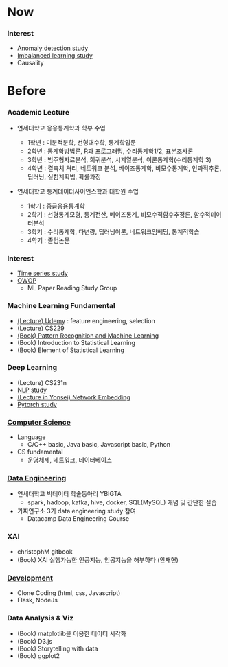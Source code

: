 # Now
### Interest
- [Anomaly detection study](https://github.com/minsoo9506/anomaly-detection-study)
- [Imbalanced learning study](https://github.com/minsoo9506/imbalanced-learning-study)
- Causality

# Before
### Academic Lecture
- 연세대학교 응용통계학과 학부 수업
  - 1학년 : 미분적분학, 선형대수학, 통계학입문
  - 2학년 : 통계학방법론, R과 프로그래밍, 수리통계학1/2, 표본조사론
  - 3학년 : 범주형자료분석, 회귀분석, 시계열분석, 이론통계학(수리통계학 3)
  - 4학년 : 결측치 처리, 네트워크 분석, 베이즈통계학, 비모수통계학, 인과적추론, 딥러닝, 실험계획법, 확률과정

- 연세대학교 통계데이터사이언스학과 대학원 수업
  - 1학기 : 중급응용통계학
  - 2학기 : 선형통계모형, 통계전산, 베이즈통계, 비모수적함수추정론, 함수적데이터분석
  - 3학기 : 수리통계학, 다변량, 딥러닝이론, 네트워크임베딩, 통계적학습
  - 4학기 : 졸업논문

### Interest
- [Time series study](https://github.com/minsoo9506/time-series-study)
- [OWOP](https://github.com/minsoo9506/OWOP)
  - ML Paper Reading Study Group

### Machine Learning Fundamental
- [(Lecture) Udemy](https://github.com/minsoo9506/udemy_FE_FS) : feature engineering, selection
- (Lecture) CS229
- [(Book) Pattern Recognition and Machine Learning](https://minsoo9506.github.io/contact/)
- (Book) Introduction to Statistical Learning
- (Book) Element of Statistical Learning

### Deep Learning
- (Lecture) CS231n
- [NLP study](https://github.com/minsoo9506/NLP-study)
- [(Lecture in Yonsei) Network Embedding](https://github.com/minsoo9506/network-embedding)
- [Pytorch study](https://github.com/minsoo9506/pytorch-study)

### [Computer Science](https://github.com/minsoo9506/computer-science-study)
- Language
  - C/C++ basic, Java basic, Javascript basic, Python
- CS fundamental
  - 운영체제, 네트워크, 데이터베이스

### [Data Engineering](https://github.com/minsoo9506/data-engineering-study)
  - 연세대학교 빅데이터 학술동아리 YBIGTA
    - spark, hadoop, kafka, hive, docker, SQL(MySQL) 개념 및 간단한 실습
  - 가짜연구소 3기 data engineering study 참여
    - Datacamp Data Engineering Course

### XAI
  - christophM gitbook
  - (Book) XAI 실행가능한 인공지능, 인공지능을 해부하다 (안재현)

### [Development](https://github.com/minsoo9506/web-dev-study)
  - Clone Coding (html, css, Javascript)
  - Flask, NodeJs

### Data Analysis & Viz
- (Book) matplotlib을 이용한 데이터 시각화
- (Book) D3.js
- (Book) Storytelling with data
- (Book) ggplot2
